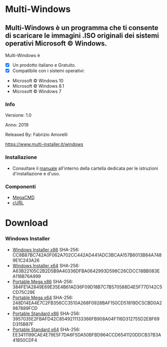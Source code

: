 ﻿# Multi-Windows
## Multi-Windows è un programma che ti consente di scaricare le immagini .ISO originali dei sistemi operativi Microsoft © Windows.

Multi-Windows è 

- [x] Un prodotto italiano e Gratuito.
- [x] Compatibile con i sistemi operativi:
- Microsoft © Windows 10
- Microsoft © Windows 8.1
- Microsoft © Windows 7

### Info

Versione: 1.0

Anno: 2019

Released By: Fabrizio Amorelli

https://www.multi-installer.it/windows

### Installazione
- Consultare il [manuale](manuali/Multi-Windows.pdf) all'interno della cartella dedicata per le istruzioni d'installazione e d'uso.

### Componenti
- [MegaCMD](https://mega.nz/cmd)
- [cURL](https://curl.haxx.se)

# Download
### Windows Installer

- [Windows Installer x86](https://www.multi-installer.it/windows/download.php?id=F32) SHA-256: CC8B87BC742A0F062A702CC442AD441ADC3BCAA157B6013B84A7489E1C243A26
- [Windows Installer x64](https://www.multi-installer.it/windows/download.php?id=F64) SHA-256: A63B22105C2B2D5B9A40336DFBA0642993D598C26CDCC18BB083EA118B76A999
- [Portable Mega x86](https://www.multi-installer.it/windows/download.php?id=1) SHA-256: 384FE1A2849E69E35E4B61AD36F09D18B7C7B570588D4E5F77D142C5CD75C29E
- [Portable Mega x64](https://www.multi-installer.it/windows/download.php?id=2) SHA-256: 248D14EA4E7C2FB356CC3510A268F0928BAF150CD51819DC5CBD0A2987889FCD
- [Portable Standard x86](https://www.multi-installer.it/windows/download.php?id=3) SHA-256: 3957035E2FBAFD42C8549211133366FB908A04F116D312755D2E8F69D315B87F
- [Portable Standard x64](https://www.multi-installer.it/windows/download.php?id=4) SHA-256: EE3411199CAE4E79E5F7DA6F5DA50BFBD964CCD6541120DDCB37B3A41B50CDF4
